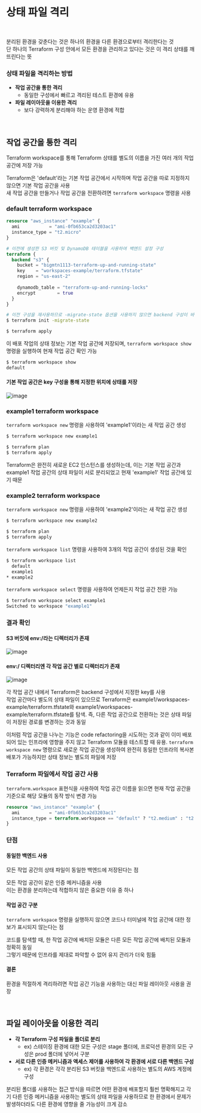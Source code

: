 # 상태 파일 격리

<br>

분리된 환경을 갖춘다는 것은 하나의 환경을 다른 환경으로부터 격리한다는 것  
단 하나의 Terraform 구성 안에서 모든 환경을 관리하고 있다는 것은 이 격리 상태를 깨뜨린다는 뜻

### 상태 파일을 격리하는 방법
- **작업 공간을 통한 격리**
  - 동일한 구성에서 빠르고 격리된 테스트 환경에 유용
- **파일 레이아웃을 이용한 격리**
  - 보다 강력하게 분리해야 하는 운영 환경에 적합

<br>

## 작업 공간을 통한 격리
Terraform workspace를 통해 Terraform 상태를 별도의 이름을 가진 여러 개의 작업 공간에 저장 가능

Terraform은 'default'라는 기본 작업 공간에서 시작하며 작업 공간을 따로 지정하지 않으면 기본 작업 공간을 사용  
새 작업 공간을 만들거나 작업 공간을 전환하려면 `terraform workspace` 명령을 사용

### default terraform workspace
```terraform
resource "aws_instance" "example" {
  ami           = "ami-0fb653ca2d3203ac1"
  instance_type = "t2.micro"
}
```

```terraform
# 이전에 생성한 S3 버킷 및 DynamoDB 테이블을 사용하여 백엔드 설정 구성
terraform {
  backend "s3" {
    bucket = "bigmtn1113-terraform-up-and-running-state"
    key    = "workspaces-example/terraform.tfstate"
    region = "us-east-2"
    
    dynamodb_table = "terraform-up-and-running-locks"
    encrypt        = true
  }
}
```

```bash
# 이전 구성을 재사용하므로 -migrate-state 옵션을 사용하지 않으면 backend 구성이 바뀌었다는 에러(Error: Backend configuration changed)를 출력
$ terraform init -migrate-state

$ terraform apply
```

이 배포 작업의 상태 정보는 기본 작업 공간에 저장되며, `terraform workspace show` 명령을 실행하여 현재 작업 공간 확인 가능  
```bash
$ terraform workspace show
default
```

#### 기본 작업 공간은 key 구성을 통해 지정한 위치에 상태를 저장
![image](https://user-images.githubusercontent.com/46125158/210787842-4ddd4dcf-ac1c-4b61-b1b9-c8a80853ddf6.png)

### example1 terraform workspace
`terraform workspace new` 명령을 사용하여 'example1'이라는 새 작업 공간 생성

```bash
$ terraform workspace new example1

$ terraform plan
$ terraform apply
```

Terraform은 완전히 새로운 EC2 인스턴스를 생성하는데, 이는 기본 작업 공간과 example1 작업 공간의 상태 파일이 서로 분리되었고 현재 'example1' 작업 공간에 있기 때문

### example2 terraform workspace
`terraform workspace new` 명령을 사용하여 'example2'이라는 새 작업 공간 생성

```bash
$ terraform workspace new example2

$ terraform plan
$ terraform apply
```

`terraform workspace list` 명령을 사용하여 3개의 작업 공간이 생성된 것을 확인
```bash
$ terraform workspace list
  default
  example1
* example2
```

`terraform workspace select` 명령을 사용하여 언제든지 작업 공간 전환 가능
```bash
$ terraform workspace select example1
Switched to workspace "example1"
```

### 결과 확인
#### S3 버킷에 env:/라는 디렉터리가 존재
![image](https://user-images.githubusercontent.com/46125158/210789972-0dba3a0b-0278-4951-84ad-8b4b97066d08.png)

#### env:/ 디렉터리엔 각 작업 공간 별로 디렉터리가 존재
![image](https://user-images.githubusercontent.com/46125158/210790173-08da701c-811b-40f1-9bb0-2ecca623945e.png)

각 작업 공간 내에서 Terraform은 backend 구성에서 지정한 key를 사용  
작업 공간마다 별도의 상태 파일이 있으므로 Terraform은 example1/workspaces-example/terraform.tfstate와 example1/workspaces-example/terraform.tfstate를 탐색.
즉, 다른 작업 공간으로 전환하는 것은 상태 파일이 저장된 경로를 변경하는 것과 동일

이처럼 작업 공간을 나누는 기능은 code refactoring을 시도하는 것과 같이 이미 배포되어 있는 인프라에 영향을 주지 않고 Terraform 모듈을 테스트할 때 유용.
`terraform workspace new` 명령으로 새로운 작업 공간을 생성하여 완전히 동일한 인프라의 복사본 배포가 가능하지만 상태 정보는 별도의 파일에 저장

### Terraform 파일에서 작업 공간 사용
`terraform.workspace` 표현식을 사용하여 작업 공간 이름을 읽으면 현재 작업 공간을 기준으로 해당 모듈의 동작 방식 변경 가능

```terraform
resource "aws_instance" "example" {
  ami           = "ami-0fb653ca2d3203ac1"
  instance_type = terraform.workspace == "default" ? "t2.medium" : "t2.micro"
}
```

### 단점
#### 동일한 백엔드 사용
모든 작업 공간의 상태 파일이 동일한 백엔드에 저장된다는 점

모든 작업 공간이 같은 인증 메커니즘을 사용  
이는 환경을 분리하는데 적합하지 않은 중요한 이유 중 하나

#### 작업 공간 구분
`terraform workspace` 명령을 실행하지 않으면 코드나 터미널에 작업 공간에 대한 정보가 표시되지 않는다는 점

코드를 탐색할 때, 한 작업 공간에 배치된 모듈은 다른 모든 작업 공간에 배치된 모듈과 정확히 동일  
그렇기 때문에 인프라를 제대로 파악할 수 없어 유지 관리가 더욱 힘듦

#### 결론
환경을 적절하게 격리하려면 작업 공간 기능을 사용하는 대신 파일 레이아웃 사용을 권장

<br>

## 파일 레이아웃을 이용한 격리
- **각 Terraform 구성 파일을 폴더로 분리**
  - ex) 스테이징 환경에 대한 모든 구성은 stage 폴더에, 프로덕션 환경의 모든 구성은 prod 폴더에 넣어서 구분
- **서로 다른 인증 메커니즘과 액세스 제어를 사용하여 각 환경에 서로 다른 백엔드 구성**
  - ex) 각 환경은 각각 분리된 S3 버킷을 백엔드로 사용하는 별도의 AWS 계정에 구성

분리된 폴더를 사용하는 접근 방식을 따르면 어떤 환경에 배포할지 훨씬 명확해지고 각기 다른 인증 메커니즘을 사용하는 별도의 상태 파일을 사용하므로 한 환경에서 문제가 발생하더라도 다른 환경에 영향을 줄 가능성이 크게 감소

